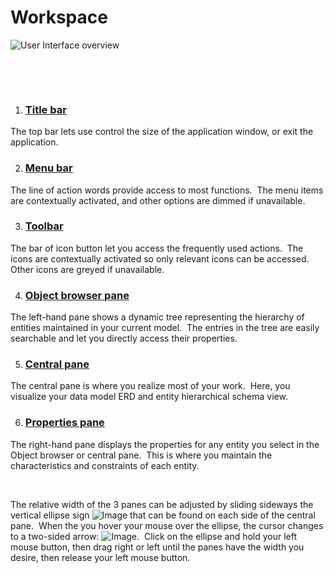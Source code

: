 # Workspace

![User Interface overview](<lib/User Interface overview.png>)

&nbsp;

&nbsp;

1. ### [Title bar](<Titlebar.md>)

The top bar lets use control the size of the application window, or exit the application.

2. ### [Menu bar](<Menubar.md>)

The line of action words provide access to most functions.&nbsp; The menu items are contextually activated, and other options are dimmed if unavailable.

3. ### [Toolbar](<Toolbar.md>)

The bar of icon button let you access the frequently used actions.&nbsp; The icons are contextually activated so only relevant icons can be accessed.&nbsp; Other icons are greyed if unavailable.

4. ### [Object browser pane](<Objectbrowserpane.md>)

The left-hand pane shows a dynamic tree representing the hierarchy of entities maintained in your current model.&nbsp; The entries in the tree are easily searchable and let you directly access their properties.

5. ### [Central pane](<Centralpane.md>)

The central pane is where you realize most of your work.&nbsp; Here, you visualize your data model ERD and entity hierarchical schema view.&nbsp;

6. ### [Properties pane](<Propertiespane.md>)

The right-hand pane displays the properties for any entity you select in the Object browser or central pane.&nbsp; This is where you maintain the characteristics and constraints of each entity.

&nbsp;

The relative width of the 3 panes can be adjusted by sliding sideways the vertical ellipse sign ![Image](<lib/Central pane - ellipse.png>) that can be found on each side of the central pane.&nbsp; When the you hover your mouse over the ellipse, the cursor changes to a two-sided arrow: ![Image](<lib/Central pane - ellipse hovered.png>).&nbsp; Click on the ellipse and hold your left mouse button, then drag right or left until the panes have the width you desire, then release your left mouse button.

